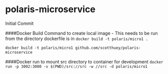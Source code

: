 # polaris-microservice
Initial Commit

####Docker Build Command to create local image - This needs to be run from the directory dockerfile is in
`docker build -t polaris/micro1 .`

`docker build -t polaris/micro1 github.com/scotthuey/polaris-microservice`


####Docker run to mount src directory to container for development
`docker run -p 3002:3000 -v $(PWD)/src://src -w //src -d polaris/micro1`
